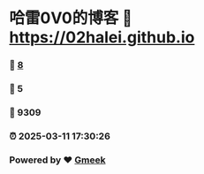 # 哈雷0V0的博客 :link: https://02halei.github.io 
### :page_facing_up: [8](https://02halei.github.io/tag.html) 
### :speech_balloon: 5 
### :hibiscus: 9309 
### :alarm_clock: 2025-03-11 17:30:26 
### Powered by :heart: [Gmeek](https://github.com/Meekdai/Gmeek)
